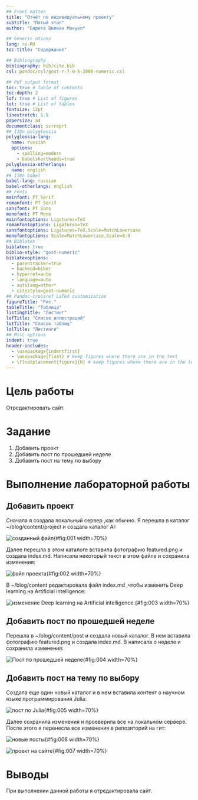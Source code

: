 ```yaml
---
## Front matter
title: "Отчёт по индивидуальному проекту"
subtitle: "Пятый этап"
author: "Барето Вилиан Мануел"

## Generic otions
lang: ru-RU
toc-title: "Содержание"

## Bibliography
bibliography: bib/cite.bib
csl: pandoc/csl/gost-r-7-0-5-2008-numeric.csl

## Pdf output format
toc: true # Table of contents
toc-depth: 2
lof: true # List of figures
lot: true # List of tables
fontsize: 12pt
linestretch: 1.5
papersize: a4
documentclass: scrreprt
## I18n polyglossia
polyglossia-lang:
  name: russian
  options:
	- spelling=modern
	- babelshorthands=true
polyglossia-otherlangs:
  name: english
## I18n babel
babel-lang: russian
babel-otherlangs: english
## Fonts
mainfont: PT Serif
romanfont: PT Serif
sansfont: PT Sans
monofont: PT Mono
mainfontoptions: Ligatures=TeX
romanfontoptions: Ligatures=TeX
sansfontoptions: Ligatures=TeX,Scale=MatchLowercase
monofontoptions: Scale=MatchLowercase,Scale=0.9
## Biblatex
biblatex: true
biblio-style: "gost-numeric"
biblatexoptions:
  - parentracker=true
  - backend=biber
  - hyperref=auto
  - language=auto
  - autolang=other*
  - citestyle=gost-numeric
## Pandoc-crossref LaTeX customization
figureTitle: "Рис."
tableTitle: "Таблица"
listingTitle: "Листинг"
lofTitle: "Список иллюстраций"
lotTitle: "Список таблиц"
lolTitle: "Листинги"
## Misc options
indent: true
header-includes:
  - \usepackage{indentfirst}
  - \usepackage{float} # keep figures where there are in the text
  - \floatplacement{figure}{H} # keep figures where there are in the text
---
```


# Цель работы

Отредактировать сайт.

# Задание

1. Добавить проект
2. Добавить пост по прошедшей неделе
3. Добавить пост на тему по выбору

# Выполнение лабораторной работы

## Добавить проект

Сначала я создала локальный сервер ,как обычно. Я перешла в каталог ~/blog/content/project и создала каталог AI: 

![созданный файл](image/1.PNG){#fig:001 width=70%}

Далее перешла в этом каталоге вставила фотографию featured.png и создала index.md. Написала некоторый текст в этом файле и сохранила изменения:

![файл проекта](image/2.PNG){#fig:002 width=70%}

В ~/blog/content редактировала файл index.md ,чтобы изменить Deep learning на Artificial intelligence:

![изменение Deep learning на Artificial intelligence.](image/3.PNG){#fig:003 width=70%}

## Добавить пост по прошедшей неделе

Перешла в ~/blog/content/post и создала новый каталог. В нем вставила фотографию featured.png и создала index.md. В написала о неделе и сохранила изменения:

![Пост по прошедшей неделе](image/4.PNG){#fig:004 width=70%}

## Добавить пост на тему по выбору

Создала еще один новый каталог и в нем вставила контент о научном языке программирования Julia:

![пост по Julia](image/5.PNG){#fig:005 width=70%}

Далее сохранила изменения и проеверила все на локальном сервере. После этого я перенесла все изменения в репозиторий на гит:

![новые посты](image/6.PNG){#fig:006 width=70%}

![проект на сайте](image/7.PNG){#fig:007 width=70%}

# Выводы

При выполнении данной работы я отредактировала сайт.
